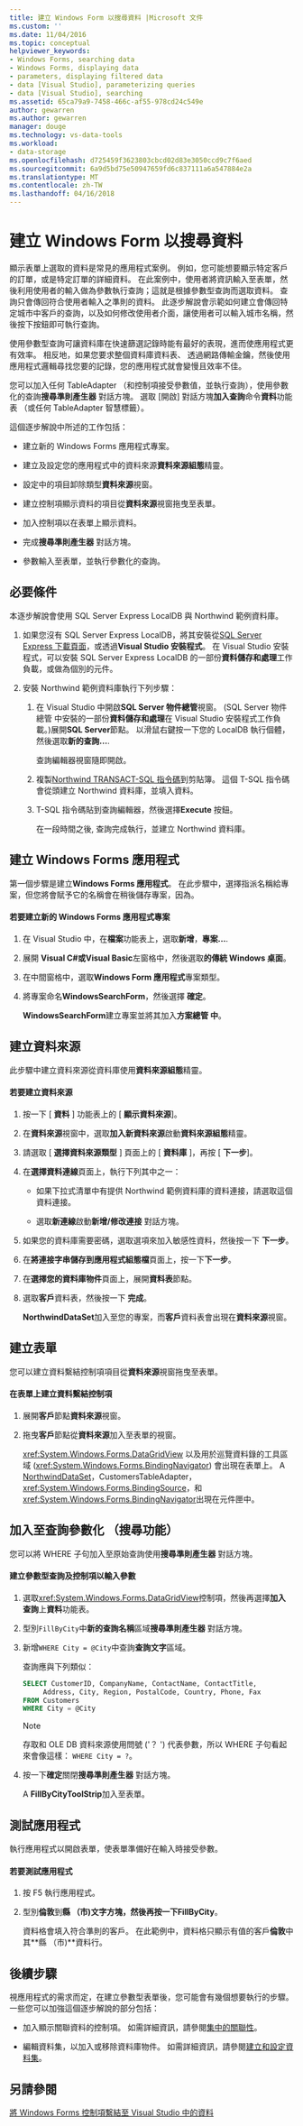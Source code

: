 ```yaml
---
title: 建立 Windows Form 以搜尋資料 |Microsoft 文件
ms.custom: ''
ms.date: 11/04/2016
ms.topic: conceptual
helpviewer_keywords:
- Windows Forms, searching data
- Windows Forms, displaying data
- parameters, displaying filtered data
- data [Visual Studio], parameterizing queries
- data [Visual Studio], searching
ms.assetid: 65ca79a9-7458-466c-af55-978cd24c549e
author: gewarren
ms.author: gewarren
manager: douge
ms.technology: vs-data-tools
ms.workload:
- data-storage
ms.openlocfilehash: d725459f3623803cbcd02d83e3050ccd9c7f6aed
ms.sourcegitcommit: 6a9d5bd75e50947659fd6c837111a6a547884e2a
ms.translationtype: MT
ms.contentlocale: zh-TW
ms.lasthandoff: 04/16/2018
---
```

# <a name="create-a-windows-form-to-search-data"></a>建立 Windows Form 以搜尋資料
顯示表單上選取的資料是常見的應用程式案例。 例如，您可能想要顯示特定客戶的訂單，或是特定訂單的詳細資料。 在此案例中，使用者將資訊輸入至表單，然後利用使用者的輸入做為參數執行查詢；這就是根據參數型查詢而選取資料。 查詢只會傳回符合使用者輸入之準則的資料。 此逐步解說會示範如何建立會傳回特定城市中客戶的查詢，以及如何修改使用者介面，讓使用者可以輸入城市名稱，然後按下按鈕即可執行查詢。  
  
 使用參數型查詢可讓資料庫在快速篩選記錄時能有最好的表現，進而使應用程式更有效率。 相反地，如果您要求整個資料庫資料表、 透過網路傳輸金鑰，然後使用應用程式邏輯尋找您要的記錄，您的應用程式就會變慢且效率不佳。  
  
 您可以加入任何 TableAdapter （和控制項接受參數值，並執行查詢），使用參數化的查詢**搜尋準則產生器** 對話方塊。 選取 [開啟] 對話方塊**加入查詢**命令**資料**功能表 （或任何 TableAdapter 智慧標籤）。  
  
 這個逐步解說中所述的工作包括：  
  
-   建立新的 Windows Forms 應用程式專案。  
  
-   建立及設定您的應用程式中的資料來源**資料來源組態**精靈。  
  
-   設定中的項目卸除類型**資料來源**視窗。  
  
-   建立控制項顯示資料的項目從**資料來源**視窗拖曳至表單。  
  
-   加入控制項以在表單上顯示資料。  
  
-   完成**搜尋準則產生器** 對話方塊。  
  
-   參數輸入至表單，並執行參數化的查詢。  
  
## <a name="prerequisites"></a>必要條件

本逐步解說會使用 SQL Server Express LocalDB 與 Northwind 範例資料庫。  

1.  如果您沒有 SQL Server Express LocalDB，將其安裝從[SQL Server Express 下載頁面](https://www.microsoft.com/sql-server/sql-server-editions-express)，或透過**Visual Studio 安裝程式**。 在 Visual Studio 安裝程式，可以安裝 SQL Server Express LocalDB 的一部份**資料儲存和處理**工作負載，或做為個別的元件。

2.  安裝 Northwind 範例資料庫執行下列步驟：  

    1. 在 Visual Studio 中開啟**SQL Server 物件總管**視窗。 (SQL Server 物件總管 中安裝的一部份**資料儲存和處理**在 Visual Studio 安裝程式工作負載。)展開**SQL Server**節點。 以滑鼠右鍵按一下您的 LocalDB 執行個體，然後選取**新的查詢...**.  

       查詢編輯器視窗隨即開啟。  

    2. 複製[Northwind TRANSACT-SQL 指令碼](https://github.com/MicrosoftDocs/visualstudio-docs/blob/master/docs/data-tools/samples/northwind.sql?raw=true)到剪貼簿。 這個 T-SQL 指令碼會從頭建立 Northwind 資料庫，並填入資料。  

    3. T-SQL 指令碼貼到查詢編輯器，然後選擇**Execute**  按鈕。  

       在一段時間之後, 查詢完成執行，並建立 Northwind 資料庫。  
  
## <a name="create-the-windows-forms-application"></a>建立 Windows Forms 應用程式  
 第一個步驟是建立**Windows Forms 應用程式**。 在此步驟中，選擇指派名稱給專案，但您將會賦予它的名稱會在稍後儲存專案，因為。  
  
#### <a name="to-create-the-new-windows-forms-application-project"></a>若要建立新的 Windows Forms 應用程式專案  
  
1. 在 Visual Studio 中，在**檔案**功能表上，選取**新增**，**專案...**.  
  
2. 展開  **Visual C#**或**Visual Basic**左窗格中，然後選取**的傳統 Windows 桌面**。  

3. 在中間窗格中，選取**Windows Form 應用程式**專案類型。  

4. 將專案命名**WindowsSearchForm**，然後選擇 **確定**。 
  
     **WindowsSearchForm**建立專案並將其加入**方案總管 中**。  
  
## <a name="create-the-data-source"></a>建立資料來源  
此步驟中建立資料來源從資料庫使用**資料來源組態**精靈。  
  
#### <a name="to-create-the-data-source"></a>若要建立資料來源  
  
1.  按一下 [ **資料** ] 功能表上的 [ **顯示資料來源**]。  
  
2.  在**資料來源**視窗中，選取**加入新資料來源**啟動**資料來源組態**精靈。  
  
3.  請選取 [ **選擇資料來源類型** ] 頁面上的 [ **資料庫** ]，再按 [ **下一步**]。  
  
4.  在**選擇資料連線**頁面上，執行下列其中之一：  
  
    -   如果下拉式清單中有提供 Northwind 範例資料庫的資料連接，請選取這個資料連接。  
  
    -   選取**新連線**啟動**新增/修改連接** 對話方塊。  
  
5.  如果您的資料庫需要密碼，選取選項來加入敏感性資料，然後按一下 **下一步**。  
  
6.  在**將連接字串儲存到應用程式組態檔**頁面上，按一下**下一步**。  
  
7.  在**選擇您的資料庫物件**頁面上，展開**資料表**節點。  
  
8.  選取**客戶**資料表，然後按一下 **完成**。  
  
     **NorthwindDataSet**加入至您的專案，而**客戶**資料表會出現在**資料來源**視窗。  
  
## <a name="create-the-form"></a>建立表單  
 您可以建立資料繫結控制項項目從**資料來源**視窗拖曳至表單。  
  
#### <a name="to-create-data-bound-controls-on-the-form"></a>在表單上建立資料繫結控制項  
  
1.  展開**客戶**節點**資料來源**視窗。  
  
2.  拖曳**客戶**節點從**資料來源**加入至表單的視窗。  
  
     <xref:System.Windows.Forms.DataGridView> 以及用於巡覽資料錄的工具區域 (<xref:System.Windows.Forms.BindingNavigator>) 會出現在表單上。 A [NorthwindDataSet](../data-tools/dataset-tools-in-visual-studio.md)，CustomersTableAdapter， <xref:System.Windows.Forms.BindingSource>，和<xref:System.Windows.Forms.BindingNavigator>出現在元件匣中。  
  
## <a name="add-parameterization-search-functionality-to-the-query"></a>加入至查詢參數化 （搜尋功能）  
 您可以將 WHERE 子句加入至原始查詢使用**搜尋準則產生器** 對話方塊。  
  
#### <a name="to-create-a-parameterized-query-and-controls-to-enter-the-parameters"></a>建立參數型查詢及控制項以輸入參數  
  
1.  選取<xref:System.Windows.Forms.DataGridView>控制項，然後再選擇**加入查詢**上**資料**功能表。  
  
2.  型別`FillByCity`中**新的查詢名稱**區域**搜尋準則產生器** 對話方塊。  
  
3.  新增`WHERE City = @City`中查詢**查詢文字**區域。  
  
     查詢應與下列類似：  
  
     ```sql
     SELECT CustomerID, CompanyName, ContactName, ContactTitle,  
          Address, City, Region, PostalCode, Country, Phone, Fax  
     FROM Customers
     WHERE City = @City  
     ```
  
    > [!NOTE]
    >  存取和 OLE DB 資料來源使用問號 ('？ ') 代表參數，所以 WHERE 子句看起來會像這樣： `WHERE City = ?`。  
  
4.  按一下**確定**關閉**搜尋準則產生器** 對話方塊。  
  
     A **FillByCityToolStrip**加入至表單。  
  
## <a name="testing-the-application"></a>測試應用程式  
 執行應用程式以開啟表單，使表單準備好在輸入時接受參數。  
  
#### <a name="to-test-the-application"></a>若要測試應用程式  
  
1.  按 F5 執行應用程式。  
  
2.  型別**倫敦**到**縣 （市)**文字方塊，然後再按一下**FillByCity**。  
  
     資料格會填入符合準則的客戶。 在此範例中，資料格只顯示有值的客戶**倫敦**中其**縣 （市)**資料行。  
  
## <a name="next-steps"></a>後續步驟  
 視應用程式的需求而定，在建立參數型表單後，您可能會有幾個想要執行的步驟。 一些您可以加強這個逐步解說的部分包括：  
  
-   加入顯示關聯資料的控制項。 如需詳細資訊，請參閱[集中的關聯性](relationships-in-datasets.md)。  
  
-   編輯資料集，以加入或移除資料庫物件。 如需詳細資訊，請參閱[建立和設定資料集](../data-tools/create-and-configure-datasets-in-visual-studio.md)。  
  
## <a name="see-also"></a>另請參閱  
 [將 Windows Forms 控制項繫結至 Visual Studio 中的資料](../data-tools/bind-windows-forms-controls-to-data-in-visual-studio.md)